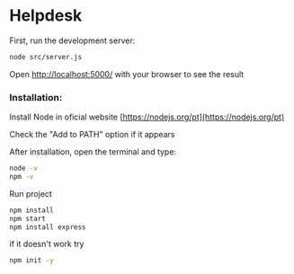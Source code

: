 # Helpdesk

First, run the development server:

```bash
node src/server.js
```

Open [http://localhost:5000/](http://localhost:5000/) with your browser to see the result

### Installation:

Install Node in oficial website [https://nodejs.org/pt](https://nodejs.org/pt)

Check the "Add to PATH" option if it appears

After installation, open the terminal and type:

```bash
node -v
npm -v
```

Run project

```bash
npm install
npm start
npm install express
```

if it doesn't work try

```bash
npm init -y
```
